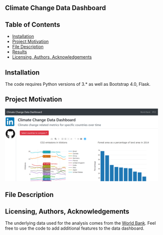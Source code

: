 ## Climate Change Data Dashboard

## Table of Contents
* [Installation](#Installation)
* [Project Motivation](#motivation)
* [File Description](#description)
* [Results](#Results)
* [Licensing, Authors, Acknowledgements](#licensing)

## Installation
The code requires Python versions of 3.* as well as Bootstrap 4.0, Flask.

## Project Motivation <a name="motivation"></a>
![Screenshot of webapp](https://github.com/julianikulski/climate-change-data/blob/master/myapp/static/img/webapp.PNG)


## File Description <a name="description"></a>



## Licensing, Authors, Acknowledgements <a name="licensing"></a>
The underlying data used for the analysis comes from the [World Bank](https://data.worldbank.org/summary-terms-of-use). Feel free to use the code to add additional features to the data dashboard.
